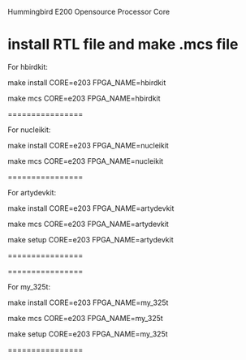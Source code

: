 Hummingbird E200 Opensource Processor Core

install RTL file and make .mcs file
================


For hbirdkit:

make install CORE=e203 FPGA_NAME=hbirdkit 

make mcs     CORE=e203 FPGA_NAME=hbirdkit 

================

For nucleikit:

make install CORE=e203 FPGA_NAME=nucleikit 

make mcs     CORE=e203 FPGA_NAME=nucleikit 

================

For artydevkit:

make install CORE=e203 FPGA_NAME=artydevkit 

make mcs     CORE=e203 FPGA_NAME=artydevkit 

make setup   CORE=e203 FPGA_NAME=artydevkit 

================

================

For my_325t:

make install CORE=e203 FPGA_NAME=my_325t

make mcs     CORE=e203 FPGA_NAME=my_325t 

make setup   CORE=e203 FPGA_NAME=my_325t

================
